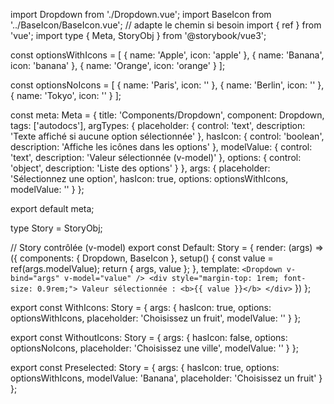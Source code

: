 import Dropdown from './Dropdown.vue';
import BaseIcon from '../BaseIcon/BaseIcon.vue'; // adapte le chemin si besoin
import { ref } from 'vue';
import type { Meta, StoryObj } from '@storybook/vue3';

const optionsWithIcons = [
  { name: 'Apple', icon: 'apple' },
  { name: 'Banana', icon: 'banana' },
  { name: 'Orange', icon: 'orange' }
];

const optionsNoIcons = [
  { name: 'Paris', icon: '' },
  { name: 'Berlin', icon: '' },
  { name: 'Tokyo', icon: '' }
];

const meta: Meta<typeof Dropdown> = {
  title: 'Components/Dropdown',
  component: Dropdown,
  tags: ['autodocs'],
  argTypes: {
    placeholder: {
      control: 'text',
      description: 'Texte affiché si aucune option sélectionnée'
    },
    hasIcon: { control: 'boolean', description: 'Affiche les icônes dans les options' },
    modelValue: { control: 'text', description: 'Valeur sélectionnée (v-model)' },
    options: { control: 'object', description: 'Liste des options' }
  },
  args: {
    placeholder: 'Sélectionnez une option',
    hasIcon: true,
    options: optionsWithIcons,
    modelValue: ''
  }
};

export default meta;

type Story = StoryObj<typeof Dropdown>;

// Story contrôlée (v-model)
export const Default: Story = {
  render: (args) => ({
    components: { Dropdown, BaseIcon },
    setup() {
      const value = ref(args.modelValue);
      return { args, value };
    },
    template: `
      <Dropdown
        v-bind="args"
        v-model="value"
      />
      <div style="margin-top: 1rem; font-size: 0.9rem;">
        Valeur sélectionnée : <b>{{ value }}</b>
      </div>
    `
  })
};

export const WithIcons: Story = {
  args: {
    hasIcon: true,
    options: optionsWithIcons,
    placeholder: 'Choisissez un fruit',
    modelValue: ''
  }
};

export const WithoutIcons: Story = {
  args: {
    hasIcon: false,
    options: optionsNoIcons,
    placeholder: 'Choisissez une ville',
    modelValue: ''
  }
};

export const Preselected: Story = {
  args: {
    hasIcon: true,
    options: optionsWithIcons,
    modelValue: 'Banana',
    placeholder: 'Choisissez un fruit'
  }
};
